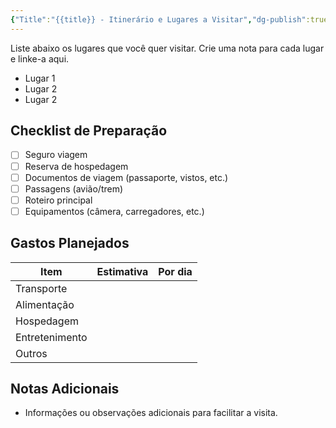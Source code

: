 ```yaml
---
{"Title":"{{title}} - Itinerário e Lugares a Visitar","dg-publish":true,"tags":["pessoal/viagem"],"permalink":"/0-settings/template/3-1-viagem/","dgPassFrontmatter":true}
---
```


Liste abaixo os lugares que você quer visitar. Crie uma nota para cada lugar e linke-a aqui.
- Lugar 1
- Lugar 2
- Lugar 2
## Checklist de Preparação
- [ ] Seguro viagem
- [ ] Reserva de hospedagem
- [ ] Documentos de viagem (passaporte, vistos, etc.)
- [ ] Passagens (avião/trem)
- [ ] Roteiro principal
- [ ] Equipamentos (câmera, carregadores, etc.)
## Gastos Planejados
| Item           | Estimativa | Por dia |
| -------------- | ---------- | ------- |
| Transporte     |            |         |
| Alimentação    |            |         |
| Hospedagem     |            |         |
| Entretenimento |            |         |
| Outros         |            |         |
## Notas Adicionais
- Informações ou observações adicionais para facilitar a visita.